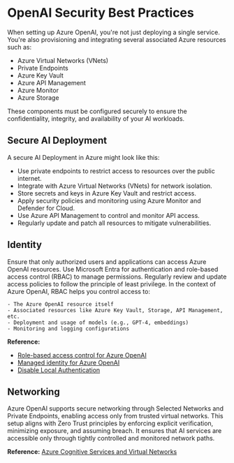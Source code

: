 # OpenAI Security Best Practices


 When setting up Azure OpenAI, you're not just deploying a single service. You're also provisioning and integrating several associated Azure resources such as:

- Azure Virtual Networks (VNets)
- Private Endpoints
- Azure Key Vault
- Azure API Management
- Azure Monitor 
- Azure Storage 

These components must be configured securely to ensure the confidentiality, integrity, and availability of your AI workloads.

## Secure AI Deployment

A secure AI Deployment in Azure might look like this:

- Use private endpoints to restrict access to resources over the public internet.
- Integrate with Azure Virtual Networks (VNets) for network isolation.
- Store secrets and keys in Azure Key Vault and restrict access.
- Apply security policies and monitoring using Azure Monitor and Defender for Cloud.
- Use Azure API Management to control and monitor API access.
- Regularly update and patch all resources to mitigate vulnerabilities.


## Identity


Ensure that only authorized users and applications can access Azure OpenAI resources. Use Microsoft Entra for authentication and role-based access control (RBAC) to manage permissions. Regularly review and update access policies to follow the principle of least privilege. In the context of Azure OpenAI, RBAC helps you control access to:

	- The Azure OpenAI resource itself
	- Associated resources like Azure Key Vault, Storage, API Management, etc.
	- Deployment and usage of models (e.g., GPT-4, embeddings)
	- Monitoring and logging configurations

**Reference:** 
- [Role-based access control for Azure OpenAI](https://learn.microsoft.com/en-us/azure/ai-foundry/openai/how-to/role-based-access-control)
- [Managed identity for Azure OpenAI](https://learn.microsoft.com/en-us/azure/ai-foundry/openai/how-to/managed-identity)
- [Disable Local Authentication](https://learn.microsoft.com/en-us/azure/ai-services/disable-local-auth)

## Networking

Azure OpenAI supports secure networking through Selected Networks and Private Endpoints, enabling access only from trusted virtual networks. This setup aligns with Zero Trust principles by enforcing explicit verification, minimizing exposure, and assuming breach. It ensures that AI services are accessible only through tightly controlled and monitored network paths.

**Reference:** [Azure Cognitive Services and Virtual Networks](https://learn.microsoft.com/en-us/azure/ai-services/cognitive-services-virtual-networks?tabs=portal)